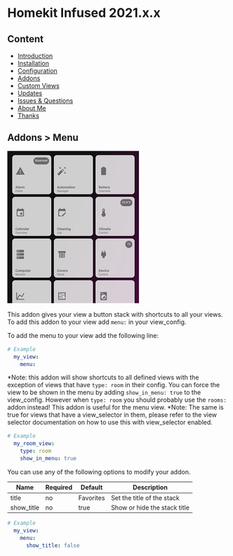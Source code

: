 # Homekit Infused 2021.x.x

## Content
- [Introduction](../index.md)
- [Installation](../installation.md)
- [Configuration](../configuration.md)
- [Addons](../addons.md)
- [Custom Views](../custom_views.md)
- [Updates](../updates.md)
- [Issues & Questions](../issues.md)
- [About Me](../about.md)
- [Thanks](../thanks.md)

## Addons > Menu

![Homekit Infused](../images/menu-card.png)

This addon gives your view a button stack with shortcuts to all your views.
To add this addon to your view add `menu:` in your view_config.

To add the menu to your view add the following line:

```yaml
# Example
  my_view:
    menu:
```

*Note: this addon will show shortcuts to all defined views with the exception of views that have `type: room` in their config. You can force the view to be shown in the menu by adding `show_in_menu: true` to the view_config. However when `type: room` you should probably use the `rooms:` addon instead! This addon is useful for the menu view.
*Note: The same is true for views that have a view_selector in them, please refer to the view selector documentation on how to use this with view_selector enabled.

```yaml
# Example
  my_room_view:
    type: room
    show_in_menu: true
```

You can use any of the following options to modify your addon.

| Name | Required | Default | Description |
|----------------------------------|-------------|----------------------|-----------------------------------------------------------------------------------------------------------------------------------------------------------------------------------|
| title | no | Favorites | Set the title of the stack |
| show_title | no | true | Show or hide the stack title |

```yaml
# Example
  my_view:
    menu:
      show_title: false
```
